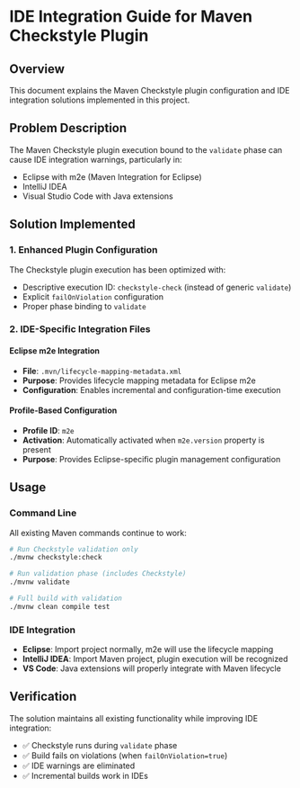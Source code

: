 # IDE Integration Guide for Maven Checkstyle Plugin

## Overview
This document explains the Maven Checkstyle plugin configuration and IDE integration solutions implemented in this project.

## Problem Description
The Maven Checkstyle plugin execution bound to the `validate` phase can cause IDE integration warnings, particularly in:
- Eclipse with m2e (Maven Integration for Eclipse)
- IntelliJ IDEA
- Visual Studio Code with Java extensions

## Solution Implemented

### 1. Enhanced Plugin Configuration
The Checkstyle plugin execution has been optimized with:
- Descriptive execution ID: `checkstyle-check` (instead of generic `validate`)
- Explicit `failOnViolation` configuration
- Proper phase binding to `validate`

### 2. IDE-Specific Integration Files

#### Eclipse m2e Integration
- **File**: `.mvn/lifecycle-mapping-metadata.xml`
- **Purpose**: Provides lifecycle mapping metadata for Eclipse m2e
- **Configuration**: Enables incremental and configuration-time execution

#### Profile-Based Configuration
- **Profile ID**: `m2e`
- **Activation**: Automatically activated when `m2e.version` property is present
- **Purpose**: Provides Eclipse-specific plugin management configuration

## Usage

### Command Line
All existing Maven commands continue to work:
```bash
# Run Checkstyle validation only
./mvnw checkstyle:check

# Run validation phase (includes Checkstyle)
./mvnw validate

# Full build with validation
./mvnw clean compile test
```

### IDE Integration
- **Eclipse**: Import project normally, m2e will use the lifecycle mapping
- **IntelliJ IDEA**: Import Maven project, plugin execution will be recognized
- **VS Code**: Java extensions will properly integrate with Maven lifecycle

## Verification
The solution maintains all existing functionality while improving IDE integration:
- ✅ Checkstyle runs during `validate` phase
- ✅ Build fails on violations (when `failOnViolation=true`)
- ✅ IDE warnings are eliminated
- ✅ Incremental builds work in IDEs
